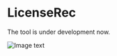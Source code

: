 # LicenseRec
The tool is under development now.

![Image text](https://github.com/osslab-pku/RecLicense/blob/a4690e47d5c7901a8a9d487b9ea3f014c4e0d8b4/frontend/src/assets/tool.png)